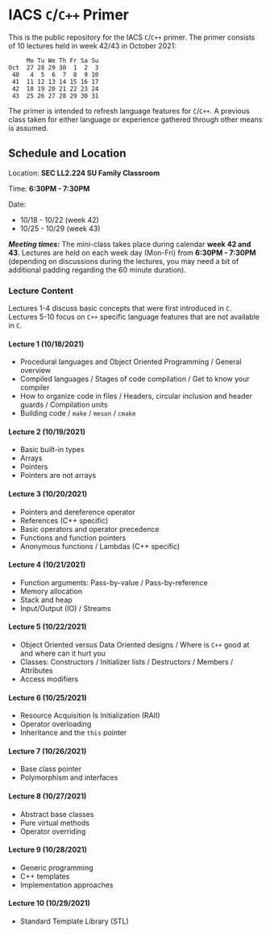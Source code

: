 # IACS `C`/`C++` Primer

This is the public repository for the IACS `C`/`C++` primer.  The primer
consists of 10 lectures held in week 42/43 in October 2021:

```text
     Mo Tu We Th Fr Sa Su
Oct  27 28 29 30  1  2  3
 40   4  5  6  7  8  9 10
 41  11 12 13 14 15 16 17
 42  18 19 20 21 22 23 24
 43  25 26 27 28 29 30 31
```

The primer is intended to refresh language features for `C`/`C++`.  A previous
class taken for either language or experience gathered through other means is
assumed.

## Schedule and Location

Location: **SEC LL2.224 SU Family Classroom**

Time: **6:30PM - 7:30PM**

Date:
* 10/18 - 10/22 (week 42)
* 10/25 - 10/29 (week 43)

_**Meeting times:**_  The mini-class takes place during calendar **week 42 and
43**.  Lectures are held on each week day (Mon-Fri) from **6:30PM - 7:30PM**
(depending on discussions during the lectures, you may need a bit of additional
padding regarding the 60 minute duration).

### Lecture Content

Lectures 1-4 discuss basic concepts that were first introduced in `C`.  Lectures
5-10 focus on `C++` specific language features that are not available in `C`.

<!-- lectures:
/home/fabs/sync/ethz/post_doc/teaching/harvard/ProgrammingPrimer/C_C++/lectures
-->

#### Lecture 1 (10/18/2021)
* Procedural languages and Object Oriented Programming / General overview
* Compiled languages / Stages of code compilation / Get to know your compiler
* How to organize code in files / Headers, circular inclusion and header guards
  / Compilation units
* Building code / `make` / `meson` / `cmake`

#### Lecture 2 (10/19/2021)
* Basic built-in types
* Arrays
* Pointers
* Pointers are not arrays

#### Lecture 3 (10/20/2021)
* Pointers and dereference operator
* References (C++ specific)
* Basic operators and operator precedence
* Functions and function pointers
* Anonymous functions / Lambdas (C++ specific)

#### Lecture 4 (10/21/2021)
* Function arguments: Pass-by-value / Pass-by-reference
* Memory allocation
* Stack and heap
* Input/Output (IO) / Streams

#### Lecture 5 (10/22/2021)
* Object Oriented versus Data Oriented designs / Where is `C++` good at and
  where can it hurt you
* Classes: Constructors / Initializer lists / Destructors / Members / Attributes
* Access modifiers

#### Lecture 6 (10/25/2021)
* Resource Acquisition Is Initialization (RAII)
* Operator overloading
* Inheritance and the `this` pointer

#### Lecture 7 (10/26/2021)
* Base class pointer
* Polymorphism and interfaces

#### Lecture 8 (10/27/2021)
* Abstract base classes
* Pure virtual methods
* Operator overriding

#### Lecture 9 (10/28/2021)
* Generic programming
* C++ templates
* Implementation approaches

#### Lecture 10 (10/29/2021)
* Standard Template Library (STL)
